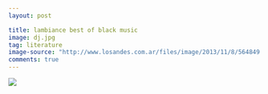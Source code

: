 ```yaml
---
layout: post

title: lambiance best of black music
image: dj.jpg
tag: literature
image-source: "http://www.losandes.com.ar/files/image/2013/11/8/564849.jpg"
comments: true
---
```


<img src="{{site.github.url}}/img/dj.jpg">



